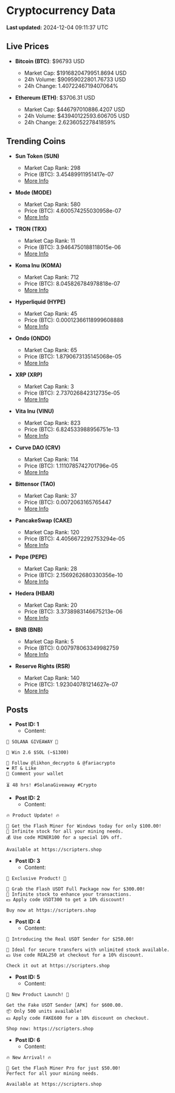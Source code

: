 # Cryptocurrency Data

**Last updated:** 2024-12-04 09:11:37 UTC

## Live Prices
- **Bitcoin (BTC)**: $96793 USD
  - Market Cap: $1916820479951.8694 USD
  - 24h Volume: $90959022801.76733 USD
  - 24h Change: 1.4072246719407064%

- **Ethereum (ETH)**: $3706.31 USD
  - Market Cap: $446797010886.4207 USD
  - 24h Volume: $43940122593.606705 USD
  - 24h Change: 2.623605227841859%

## Trending Coins
- **Sun Token (SUN)**
  - Market Cap Rank: 298
  - Price (BTC): 3.45489911951417e-07
  - [More Info](https://www.coingecko.com/en/coins/sun-token)

- **Mode (MODE)**
  - Market Cap Rank: 580
  - Price (BTC): 4.600574255030958e-07
  - [More Info](https://www.coingecko.com/en/coins/mode)

- **TRON (TRX)**
  - Market Cap Rank: 11
  - Price (BTC): 3.9464750188118015e-06
  - [More Info](https://www.coingecko.com/en/coins/tron)

- **Koma Inu (KOMA)**
  - Market Cap Rank: 712
  - Price (BTC): 8.045826784978818e-07
  - [More Info](https://www.coingecko.com/en/coins/koma-inu)

- **Hyperliquid (HYPE)**
  - Market Cap Rank: 45
  - Price (BTC): 0.00012366118999608888
  - [More Info](https://www.coingecko.com/en/coins/hyperliquid)

- **Ondo (ONDO)**
  - Market Cap Rank: 65
  - Price (BTC): 1.8790673135145068e-05
  - [More Info](https://www.coingecko.com/en/coins/ondo)

- **XRP (XRP)**
  - Market Cap Rank: 3
  - Price (BTC): 2.737026842312735e-05
  - [More Info](https://www.coingecko.com/en/coins/xrp)

- **Vita Inu (VINU)**
  - Market Cap Rank: 823
  - Price (BTC): 6.824533988956751e-13
  - [More Info](https://www.coingecko.com/en/coins/vita-inu)

- **Curve DAO (CRV)**
  - Market Cap Rank: 114
  - Price (BTC): 1.1110785742701796e-05
  - [More Info](https://www.coingecko.com/en/coins/curve-dao-token)

- **Bittensor (TAO)**
  - Market Cap Rank: 37
  - Price (BTC): 0.0072063165765447
  - [More Info](https://www.coingecko.com/en/coins/bittensor)

- **PancakeSwap (CAKE)**
  - Market Cap Rank: 120
  - Price (BTC): 4.4056672292753294e-05
  - [More Info](https://www.coingecko.com/en/coins/pancakeswap)

- **Pepe (PEPE)**
  - Market Cap Rank: 28
  - Price (BTC): 2.1569262680330356e-10
  - [More Info](https://www.coingecko.com/en/coins/pepe)

- **Hedera (HBAR)**
  - Market Cap Rank: 20
  - Price (BTC): 3.3738983146675213e-06
  - [More Info](https://www.coingecko.com/en/coins/hedera)

- **BNB (BNB)**
  - Market Cap Rank: 5
  - Price (BTC): 0.007978063349982759
  - [More Info](https://www.coingecko.com/en/coins/bnb)

- **Reserve Rights (RSR)**
  - Market Cap Rank: 140
  - Price (BTC): 1.923040781214627e-07
  - [More Info](https://www.coingecko.com/en/coins/reserve-rights)

## Posts
- **Post ID: 1**
  - Content:
```
🚀 SOLANA GIVEAWAY 🚀

🎁 Win 2.6 $SOL (~$1300)

🤝 Follow @likhon_decrypto & @fariacrypto
❤️ RT & Like
💬 Comment your wallet

⏳ 48 hrs! #SolanaGiveaway #Crypto
```

- **Post ID: 2**
  - Content:
```
🔥 Product Update! 🔥

🚀 Get the Flash Miner for Windows today for only $100.00!
🔋 Infinite stock for all your mining needs.
💰 Use code MINER100 for a special 10% off.

Available at https://scripters.shop
```

- **Post ID: 3**
  - Content:
```
🎁 Exclusive Product! 🎁

💸 Grab the Flash USDT Full Package now for $300.00!
🎉 Infinite stock to enhance your transactions.
💵 Apply code USDT300 to get a 10% discount!

Buy now at https://scripters.shop
```

- **Post ID: 4**
  - Content:
```
💎 Introducing the Real USDT Sender for $250.00!

💼 Ideal for secure transfers with unlimited stock available.
💵 Use code REAL250 at checkout for a 10% discount.

Check it out at https://scripters.shop
```

- **Post ID: 5**
  - Content:
```
🚀 New Product Launch! 🚀

Get the Fake USDT Sender [APK] for $600.00.
📦 Only 500 units available!
💵 Apply code FAKE600 for a 10% discount on checkout.

Shop now: https://scripters.shop
```

- **Post ID: 6**
  - Content:
```
🔥 New Arrival! 🔥

💸 Get the Flash Miner Pro for just $50.00!
Perfect for all your mining needs.

Available at https://scripters.shop
```


